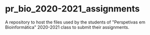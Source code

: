 # pr_bio_2020-2021_assignments
A repository to host the files used by the students of "Perspetivas em Bioinformática" 2020-2021 class to submit their assignments.
